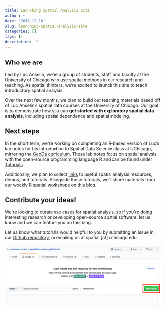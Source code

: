 ```yaml
---
title: Launching Spatial Analysis Site
author: ~
date: '2018-12-10'
slug: launching-spatial-analysis-site
categories: []
tags: []
description: ''
---
```


## Who we are

Led by Luc Anselin, we're a group of students, staff, and faculty at the University of Chicago who use spatial methods in our research and teaching. As spatial thinkers, we’re excited to launch this site to teach introductory spatial analysis. 

Over the next few months, we plan to build out teaching materials based off of Luc Anselin’s spatial data courses at the University of Chicago. Our goal is to demonstrate how you can **get started with exploratory spatial data analysis**, including spatial dependence and spatial modeling.

## Next steps

In the short term, we're working on completing an R-based version of Luc’s lab notes for his Introduction to Spatial Data Science class at UChicago, mirroring the [GeoDa curriculum](http://geodacenter.github.io). These lab notes focus on spatial analysis with the open-source programming language R and can be found under [Tutorials](https://spatialanalysis.github.io/tutorials/). 

Additionally, we plan to collect [links](https://spatialanalysis.github.io/links/) to useful spatial analysis resources, demos, and tutorials. Alongside these tutorials, we’ll share materials from our weekly R spatial workshops on this blog.

## Contribute your ideas!

We're looking to curate use cases for spatial analysis, so if you're doing interesting research or developing open-source spatial software, let us know and we can feature you on this blog.

Let us know what tutorials would helpful to you by submitting an issue in our [Github repository](https://github.com/spatialanalysis/spatialanalysis.github.io/issues), or emailing us at spatial [at] uchicago.edu. 

![Submit an issue via Github to request tutorials and blog posts](/post/2018-12-10-launching-spatial-analysis-site_files/submit-issue-via-github.png)